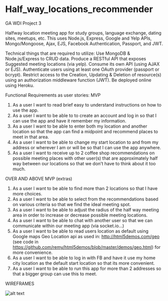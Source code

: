 # Half_way_locations_recommender
GA WDI Project 3

Halfway location meeting app for study groups, language exchange, dating sites, meetups, etc.
This uses Node.js, Express, Google and Yelp APIs, Mongo/Mongoose, Ajax, EJS, Facebook Authentication, Passport, and JWT.

Technical things that are required to utilize:
Use MongoDB & Node.js/Express to CRUD data.
Produce a RESTful API that exposes Suggested meeting locations (via yelp).
Consume its own API (using AJAX or EJS).
Authenticate users using at least one OAuth provider (passport or bcrypt).
Restrict access to the Creation, Updating & Deletion of resource(s) using an authorization middleware function (JWT).
Be deployed online using Heroku.

Functional Requirements as user stories:
MVP
1. As a user I want to read brief easy to understand instructions on how to use the app.
2. As a user I want to be able to to create an account and log in so that I can use the app and have it remember my information.
3. As a user I want to be able to enter both my location and another location so that the app can find a midpoint and recommend places to meet in that area.
4. As a user I want to be able to change my start location to and from my address or wherever I am or will be so that I can use the app anywhere.
5. As a user I want to receive up to 2 coffee shop recommendations on possible meeting places with other user(s) that are approximately half way between our locations so that we don’t have to think about it too much.


OVER AND ABOVE MVP (extras)
1. As a user I want to be able to find more than 2 locations so that I have more choices.
2. As a user I want to be able to select from the recommendations based on various criteria so that we find the ideal meeting spot.
3. As a user I want to be able to adjust the radius of the half way meeting area in order to increase or decrease possible meeting locations.
4. As a user I want to be able to chat with another user so that we can communicate within our meeting app (via socket.io…)
5. As a user I want to be able to read users location as default using Google maps Geo Location api as used in: http://html5demos.com/geo (see code in https://github.com/remy/html5demos/blob/master/demos/geo.html) for more convenience.
6. As a user I want to be able to log in with FB and have it use my home city location as the default start location so that its more convenient.
7. As a user I want to be able to run this app for more than 2 addresses so that a bigger group can use this to meet.

WIREFRAMES

![alt text](http://i.imgur.com/xpB1eTS.png)
